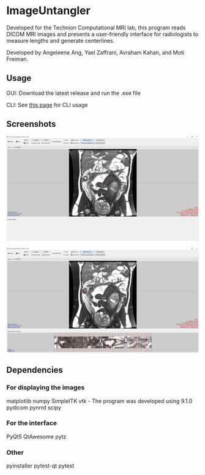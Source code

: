 # ImageUntangler

Developed for the Technion Computational MRI lab, this program reads DICOM MRI images and presents a user-friendly interface for radiologists to measure lengths and generate centerlines.

Developed by Angeleene Ang, Yael Zaffrani, Avraham Kahan, and Moti Freiman.

## Usage

GUI: Download the latest release and run the .exe file

CLI: See [this page](commandline_usage.md) for CLI usage

## Screenshots

![](screenshots/open_mri.png)

![](screenshots/centerline.png)

## Dependencies

### For displaying the images
matplotlib 
numpy
SimpleITK
vtk - The program was developed using 9.1.0
pydicom
pynrrd
scipy

### For the interface
PyQt5
QtAwesome
pytz

### Other
pyinstaller
pytest-qt
pytest

